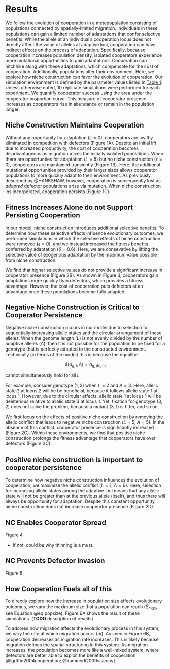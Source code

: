 # Results

We follow the evolution of cooperation in a metapopulation consisting of populations connected by spatially-limited migration.
Individuals in these populations can gain a limited number of adaptations that confer selective benefits.
While the allele at an individual’s cooperation locus does not directly affect the value of alleles at adaptive loci, cooperation can have indirect effects on the process of adaptation.
Specifically, because cooperation increases population density, isolated cooperators experience more mutational opportunities to gain adaptations. 
Cooperation can hitchhike along with these adaptations, which compensate for the cost of cooperation.
Additionally, populations alter their environment.
Here, we explore how niche construction can favor the evolution of cooperation.
Our simulation environment is defined by the parameter values listed in [Table 1](#tables).
Unless otherwise noted, 10 replicate simulations were performed for each experiment.
We quantify cooperator success using the area under the cooperator proportion curve.
This measure of cooperator presence increases as cooperators rise in abundance or remain in the population longer.


## Niche Construction Maintains Cooperation

Without any opportunity for adaptation ($L=0$), cooperators are swiftly eliminated in competition with defectors (Figure 1A).
Despite an initial lift due to increased productivity, the cost of cooperation becomes disadvantageous as migration mixes the initially isolated populations.
When there are opportunties for adaptation ($L=5$) but no niche construction ($\epsilon=0$), cooperators are maintained transiently (Figure 1B).
Here, the additional mutational opportunities provided by their larger sizes allows cooperator populations to more quickly adapt to their environment.
As previously described by @HANKSHAW, however, cooperation is subsequently lost as *adapted* defector populations arise via mutation.
When niche construction ins incorporated, cooperation persists (Figure 1C).


## Fitness Increases Alone do not Support Persisting Cooperation

In our model, niche construction introduces additional selective benefits.
To determine how these selective effects influence evolutionary outcomes, we performed simulations in which the selective effects of niche construction were removed ($\epsilon=0$), and we instead increased the fitness benefits conferred by adaptation ($\delta=0.6)$.
Here, we are consevative by lifting the selective value of exogenous adaptation by the maximum value possible from niche construction.

We find that higher selective values do not provide a significant increase in cooperator presence (Figure 2B).
As shown in Figure 3, cooperators gain adaptations more quickly than defectors, which provides a fitness advantage.
However, the cost of cooperation puts defectors at an advantage once these populations become fully adapted.


## Negative Niche Construction is Critical to Cooperator Persistence

Negative niche construction occurs in our model due to selection for sequentially-increasing allelic states and the circular arrangement of these alleles.
When the genome length ($L$) is not evenly divided by the number of adaptive alleles ($A$), then it is not possible for the population to be fixed for a genotype that is perfectly adapted to the constructed environment.
Technically (in terms of the model) this is because the equality: 

$$
\beta(a_{g,l}, A) = a_{g,\beta(l,L)}
$$

cannot simultaneously hold for all $l$.

For example, consider genotype $(1,2)$ when $L=2$ and $A=3$. Here, allelic state 2 at locus 2 will be be beneficial, because it follows allelic state 1 at locus 1.
However, due to the circular effects, allelic state 1 at locus 1 will be deleterious relative to allelic state 3 at locus 1.
Yet, fixation for genotype $(3,2)$ does not solve the problem, because a mutant $(3,1)$ is fitter, and so on. 

We first focus on the effects of positive niche construction by removing the allelic conflict that leads to negative niche construction ($L=5$, $A=5$).
In the absence of this conflict, cooperator presence is significantly increased (Figure 2C).
Within these environments, we find that positive niche construction prolongs the fitness advantage that cooperators have over defectors (Figure 3C).


## Positive niche construction is important to cooperator persistence

To determine how negative niche construction influences the evolution of cooperation, we maximize the allelic conflict ($L=1$, $A=6$).
Here, selection for increasing allelic states among the adaptive loci means that any allelic state will not be greater than at the previous allele (itself), and thus there will always be opportunity for adaptation.
Despite this constant opportunity, niche construction does not increase cooperator presence (Figure 2D).


## NC Enables Cooperator Spread

Figure 4
- if not, could be why thinning is a must.


## NC Prevents Defector Invasion

Figure 5


## How Cooperation Fuels all of this

To directly explore how the increase in population size affects evolutionary outcomes, we vary the maximum size that a population can reach ($S_{max}$, see Equation @eq:popsize). Figure 6A shows the result of these simulations. (**TODO** description of results)

To address how migration affects the evolutionary process in this system, we vary the rate at which migration occurs ($m$). As seen in Figure 6B, cooperation decreases as migration rate increases. This is likely because migration defines the spatial structuring in this system. As migration increases, the population becomes more like a well-mixed system, where defectors are better able to exploit the benefits of cooperation [@griffin2004cooperation; @kummerli2009viscous].
